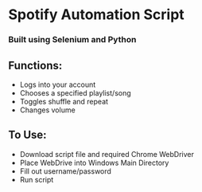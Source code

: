 # Spotify Automation Script
### Built using Selenium and Python

## Functions:
- Logs into your account
- Chooses a specified playlist/song
- Toggles shuffle and repeat
- Changes volume

## To Use:
- Download script file and required Chrome WebDriver
- Place WebDrive into Windows Main Directory
- Fill out username/password
- Run script
